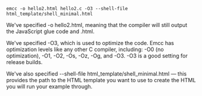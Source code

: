 `emcc -o hello2.html hello2.c -O3 --shell-file html_template/shell_minimal.html`

We've specified -o hello2.html, meaning that the compiler will still output the JavaScript glue code and .html.

We've specified -O3, which is used to optimize the code. Emcc has optimization levels like any other C compiler, including: -O0 (no optimization), -O1, -O2, -Os, -Oz, -Og, and -O3. -O3 is a good setting for release builds.

We've also specified --shell-file html_template/shell_minimal.html — this provides the path to the HTML template you want to use to create the HTML you will run your example through.